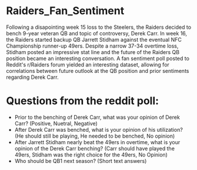 # Raiders_Fan_Sentiment
Following a disapointing week 15 loss to the Steelers, the Raiders decided to bench 9-year veteran QB and topic of controversy, Derek Carr. In week 16, the Raiders started backup QB Jarrett Stidham against the eventual NFC Championship runner-up 49ers. Despite a narrow 37-34 overtime loss, Stidham posted an impressive stat line and the future of the Raiders QB position became an interesting conversation. A fan sentiment poll posted to Reddit's r/Raiders forum yielded an interesting dataset, allowing for correlations between future outlook at the QB position and prior sentiments regarding Derek Carr.
# Questions from the reddit poll:
- Prior to the benching of Derek Carr, what was your opinion of Derek Carr? (Positive, Nuetral, Negative)
- After Derek Carr was benched, what is your opinion of his utilization? (He should still be playing, He needed to be benched, No opinion)
- After Jarrett Stidham nearly beat the 49ers in overtime, what is your opinion of the Derek Carr benching? (Carr should have played the 49ers, Stidham was the right choice for the 49ers, No Opinion)
- Who should be QB1 next season? (Short text answers)
